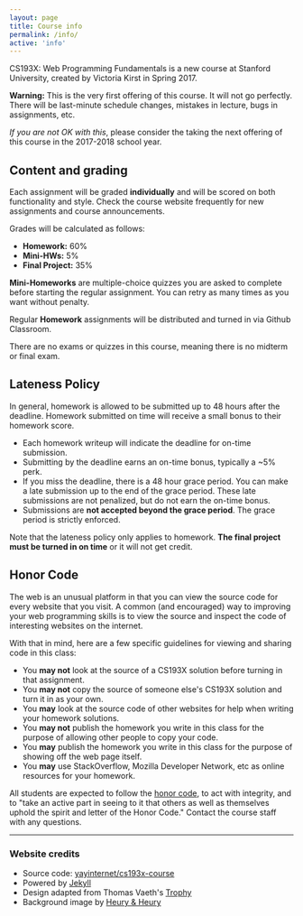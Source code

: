 ```yaml
---
layout: page
title: Course info
permalink: /info/
active: 'info'
---
```


CS193X: Web Programming Fundamentals is a new course at Stanford University, created by Victoria Kirst in Spring 2017.

**Warning:** This is the very first offering of this course. It will not go perfectly. There will be last-minute schedule changes, mistakes in lecture, bugs in assignments, etc.

_If you are not OK with this_, please consider the taking the next offering of this course in the 2017-2018 school year.

## Content and grading
Each assignment will be graded **individually** and will be scored on both functionality and style. Check the course website frequently for new assignments and course announcements.

Grades will be calculated as follows:
- **Homework:** 60%
- **Mini-HWs:** 5%
- **Final Project:** 35%

**Mini-Homeworks** are multiple-choice quizzes you are asked to complete before starting the regular assignment. You can retry as many times as you want without penalty.

Regular **Homework** assignments will be distributed and turned in via Github Classroom.

There are no exams or quizzes in this course, meaning there is no midterm or final exam.

## Lateness Policy
In general, homework is allowed to be submitted up to 48 hours after the deadline. Homework submitted on time will receive a small bonus to their homework score.

- Each homework writeup will indicate the deadline for on-time submission.
- Submitting by the deadline earns an on-time bonus, typically a ~5% perk.
- If you miss the deadline, there is a 48 hour grace period. You can make a late submission up to the end of the grace period. These late submissions are not penalized, but do not earn the on-time bonus.
- Submissions are **not accepted beyond the grace period**. The grace period is strictly enforced.

Note that the lateness policy only applies to homework. **The final project must be turned in on time** or it will not get credit.


## Honor Code

The web is an unusual platform in that you can view the source code for every website that you visit. A common (and encouraged) way to improving your web programming skills is to view the source and inspect the code of interesting websites on the internet.

With that in mind, here are a few specific guidelines for viewing and sharing code in this class:

- You **may not** look at the source of a CS193X solution before turning in that assignment.
- You **may not** copy the source of someone else's CS193X solution and turn it in as your own.
- You **may** look at the source code of other websites for help when writing your homework solutions.
- You **may not** publish the homework you write in this class for the purpose of allowing other people to copy your code.
- You **may** publish the homework you write in this class for the purpose of showing off the web page itself.
- You **may** use StackOverflow, Mozilla Developer Network, etc as online resources for your homework.

All students are expected to follow the [honor code](https://ed.stanford.edu/academics/masters-handbook/honor-code), to act with integrity, and to "take an active part in seeing to it that others as well as themselves uphold the spirit and letter of the Honor Code." Contact the course staff with any questions.

---

### Website credits

- Source code: [yayinternet/cs193x-course](https://github.com/yayinternet/cs193x-course)
- Powered by [Jekyll](https://jekyllrb.com/)
- Design adapted from Thomas Vaeth's [Trophy](http://thomasvaeth.com/trophy/)
- Background image by [Heury & Heury](http://thepatternlibrary.com/#retro-furnish)
